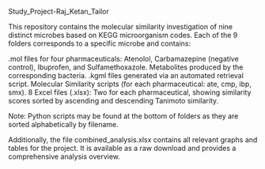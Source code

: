 Study_Project-Raj_Ketan_Tailor

This repository contains the molecular similarity investigation of nine distinct microbes based on KEGG microorganism codes. Each of the 9 folders corresponds to a specific microbe and contains:

  .mol files for four pharmaceuticals: Atenolol, Carbamazepine (negative control), Ibuprofen, and Sulfamethoxazole.
  Metabolites produced by the corresponding bacteria.
  .kgml files generated via an automated retrieval script.
  Molecular Similarity scripts (for each pharmaceutical: ate, cmp, ibp, smx).
  8 Excel files (.xlsx): Two for each pharmaceutical, showing similarity scores sorted by ascending and descending Tanimoto similarity.

Note: Python scripts may be found at the bottom of folders as they are sorted alphabetically by filename.

Additionally, the file combined_analysis.xlsx contains all relevant graphs and tables for the project. It is available as a raw download and provides a comprehensive analysis overview.
